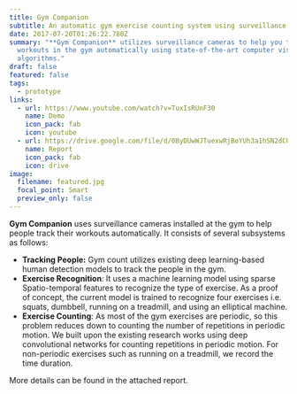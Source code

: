 ```yaml
---
title: Gym Companion
subtitle: An automatic gym exercise counting system using surveillance cameras
date: 2017-07-20T01:26:22.780Z
summary: "**Gym Companion** utilizes surveillance cameras to help you track the
  workouts in the gym automatically using state-of-the-art computer vision
  algorithms."
draft: false
featured: false
tags:
  - prototype
links:
  - url: https://www.youtube.com/watch?v=TuxIsRUnF30
    name: Demo
    icon_pack: fab
    icon: youtube
  - url: https://drive.google.com/file/d/0ByDUwWJTuexwRjBoYUh3a1hSN2dCUFhDdmxlcjZMb1FyR1Y0/view?usp=sharing&resourcekey=0-G635WwTLRnXvnZbtoTCJDw
    name: Report
    icon_pack: fab
    icon: drive
image:
  filename: featured.jpg
  focal_point: Smart
  preview_only: false
---
```

**Gym Companion** uses surveillance cameras installed at the gym to help people track their workouts automatically. It consists of several subsystems as follows:

* **Tracking People:** Gym count utilizes existing deep learning-based human detection models to track the people in the gym.
* **Exercise Recognition**: It uses a machine learning model using sparse Spatio-temporal features to recognize the type of exercise. As a proof of concept, the current model is trained to recognize four exercises i.e. squats, dumbbell, running on a treadmill, and using an elliptical machine.
* **Exercise Counting**: As most of the gym exercises are periodic, so this problem reduces down to counting the number of repetitions in periodic motion. We built upon the existing research works using deep convolutional networks for counting repetitions in periodic motion. For non-periodic exercises such as running on a treadmill, we record the time duration.

More details can be found in the attached report.